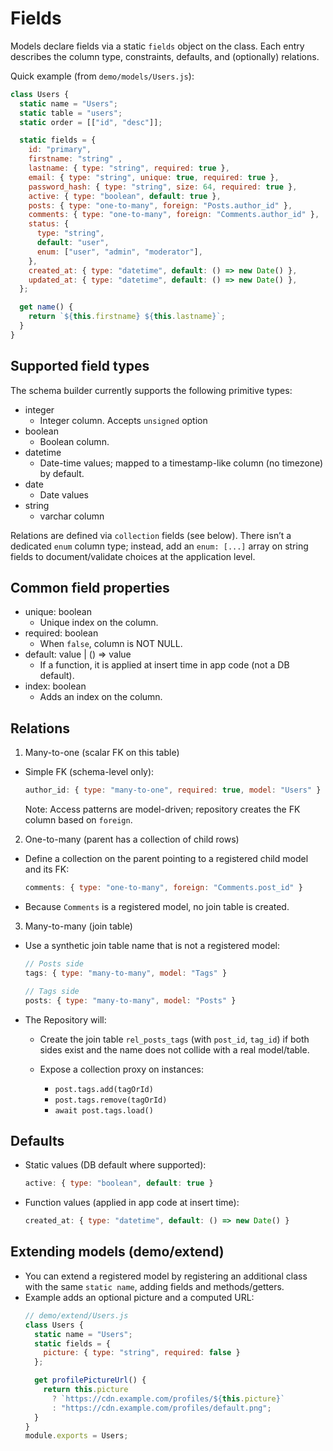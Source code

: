 # Fields

Models declare fields via a static `fields` object on the class. Each entry describes the column type, constraints, defaults, and (optionally) relations.

Quick example (from `demo/models/Users.js`):
```js
class Users {
  static name = "Users";
  static table = "users";
  static order = [["id", "desc"]];

  static fields = {
    id: "primary",
    firstname: "string" ,
    lastname: { type: "string", required: true },
    email: { type: "string", unique: true, required: true },
    password_hash: { type: "string", size: 64, required: true },
    active: { type: "boolean", default: true },
    posts: { type: "one-to-many", foreign: "Posts.author_id" },
    comments: { type: "one-to-many", foreign: "Comments.author_id" },
    status: {
      type: "string",
      default: "user",
      enum: ["user", "admin", "moderator"],
    },
    created_at: { type: "datetime", default: () => new Date() },
    updated_at: { type: "datetime", default: () => new Date() },
  };

  get name() {
    return `${this.firstname} ${this.lastname}`;
  }
}

```

## Supported field types

The schema builder currently supports the following primitive types:

- integer
  - Integer column. Accepts `unsigned` option
- boolean
  - Boolean column.
- datetime
  - Date-time values; mapped to a timestamp-like column (no timezone) by default.
- date
  - Date values
- string
  - varchar column

Relations are defined via `collection` fields (see below). There isn’t a dedicated `enum` column type; instead, add an `enum: [...]` array on string fields to document/validate choices at the application level.

## Common field properties

- unique: boolean
  - Unique index on the column.
- required: boolean
  - When `false`, column is NOT NULL.
- default: value | () => value
  - If a function, it is applied at insert time in app code (not a DB default).
- index: boolean
  - Adds an index on the column.

## Relations

1) Many-to-one (scalar FK on this table)
- Simple FK (schema-level only):
  ```js
  author_id: { type: "many-to-one", required: true, model: "Users" }
  ```
  Note: Access patterns are model-driven; repository creates the FK column based on `foreign`.

2) One-to-many (parent has a collection of child rows)
- Define a collection on the parent pointing to a registered child model and its FK:
  ```js
  comments: { type: "one-to-many", foreign: "Comments.post_id" }
  ```
- Because `Comments` is a registered model, no join table is created.

3) Many-to-many (join table)
- Use a synthetic join table name that is not a registered model:
  ```js
  // Posts side
  tags: { type: "many-to-many", model: "Tags" }

  // Tags side
  posts: { type: "many-to-many", model: "Posts" }
  ```

- The Repository will:
  - Create the join table `rel_posts_tags` (with `post_id`, `tag_id`) if both sides exist and the name does not collide with a real model/table.

  - Expose a collection proxy on instances:
    - `post.tags.add(tagOrId)`
    - `post.tags.remove(tagOrId)`
    - `await post.tags.load()`


## Defaults
- Static values (DB default where supported):
  ```js
  active: { type: "boolean", default: true }
  ```
- Function values (applied in app code at insert time):
  ```js
  created_at: { type: "datetime", default: () => new Date() }
  ```

## Extending models (demo/extend)
- You can extend a registered model by registering an additional class with the same `static name`, adding fields and methods/getters.
- Example adds an optional picture and a computed URL:
  ```js
  // demo/extend/Users.js
  class Users {
    static name = "Users";
    static fields = { 
      picture: { type: "string", required: false } 
    };

    get profilePictureUrl() {
      return this.picture
        ? `https://cdn.example.com/profiles/${this.picture}`
        : "https://cdn.example.com/profiles/default.png";
    }
  }
  module.exports = Users;
  ```

